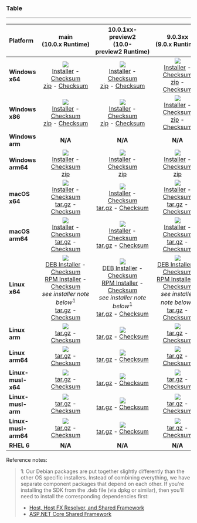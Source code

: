 ### Table

--------------------------------------------------------------------------------------
| Platform | main<br>(10.0.x&nbsp;Runtime) | 10.0.1xx-preview2<br>(10.0-preview2&nbsp;Runtime) | 9.0.3xx<br>(9.0.x&nbsp;Runtime) |
| :--------- | :----------: | :----------: | :----------: |
| **Windows x64** | [![][win-x64-badge-main]][win-x64-version-main]<br>[Installer][win-x64-installer-main] - [Checksum][win-x64-installer-checksum-main]<br>[zip][win-x64-zip-main] - [Checksum][win-x64-zip-checksum-main] | [![][win-x64-badge-10.0.1XX-preview2]][win-x64-version-10.0.1XX-preview2]<br>[Installer][win-x64-installer-10.0.1XX-preview2] - [Checksum][win-x64-installer-checksum-10.0.1XX-preview2]<br>[zip][win-x64-zip-10.0.1XX-preview2] - [Checksum][win-x64-zip-checksum-10.0.1XX-preview2] | [![][win-x64-badge-9.0.3XX]][win-x64-version-9.0.3XX]<br>[Installer][win-x64-installer-9.0.3XX] - [Checksum][win-x64-installer-checksum-9.0.3XX]<br>[zip][win-x64-zip-9.0.3XX] - [Checksum][win-x64-zip-checksum-9.0.3XX] |
| **Windows x86** | [![][win-x86-badge-main]][win-x86-version-main]<br>[Installer][win-x86-installer-main] - [Checksum][win-x86-installer-checksum-main]<br>[zip][win-x86-zip-main] - [Checksum][win-x86-zip-checksum-main] | [![][win-x86-badge-10.0.1XX-preview2]][win-x86-version-10.0.1XX-preview2]<br>[Installer][win-x86-installer-10.0.1XX-preview2] - [Checksum][win-x86-installer-checksum-10.0.1XX-preview2]<br>[zip][win-x86-zip-10.0.1XX-preview2] - [Checksum][win-x86-zip-checksum-10.0.1XX-preview2] | [![][win-x86-badge-9.0.3XX]][win-x86-version-9.0.3XX]<br>[Installer][win-x86-installer-9.0.3XX] - [Checksum][win-x86-installer-checksum-9.0.3XX]<br>[zip][win-x86-zip-9.0.3XX] - [Checksum][win-x86-zip-checksum-9.0.3XX] |
| **Windows arm** | **N/A** | **N/A** | **N/A** |
| **Windows arm64** | [![][win-arm64-badge-main]][win-arm64-version-main]<br>[Installer][win-arm64-installer-main] - [Checksum][win-arm64-installer-checksum-main]<br>[zip][win-arm64-zip-main] | [![][win-arm64-badge-10.0.1XX-preview2]][win-arm64-version-10.0.1XX-preview2]<br>[Installer][win-arm64-installer-10.0.1XX-preview2] - [Checksum][win-arm64-installer-checksum-10.0.1XX-preview2]<br>[zip][win-arm64-zip-10.0.1XX-preview2] | [![][win-arm64-badge-9.0.3XX]][win-arm64-version-9.0.3XX]<br>[Installer][win-arm64-installer-9.0.3XX] - [Checksum][win-arm64-installer-checksum-9.0.3XX]<br>[zip][win-arm64-zip-9.0.3XX] |
| **macOS x64** | [![][osx-x64-badge-main]][osx-x64-version-main]<br>[Installer][osx-x64-installer-main] - [Checksum][osx-x64-installer-checksum-main]<br>[tar.gz][osx-x64-targz-main] - [Checksum][osx-x64-targz-checksum-main] | [![][osx-x64-badge-10.0.1XX-preview2]][osx-x64-version-10.0.1XX-preview2]<br>[Installer][osx-x64-installer-10.0.1XX-preview2] - [Checksum][osx-x64-installer-checksum-10.0.1XX-preview2]<br>[tar.gz][osx-x64-targz-10.0.1XX-preview2] - [Checksum][osx-x64-targz-checksum-10.0.1XX-preview2] | [![][osx-x64-badge-9.0.3XX]][osx-x64-version-9.0.3XX]<br>[Installer][osx-x64-installer-9.0.3XX] - [Checksum][osx-x64-installer-checksum-9.0.3XX]<br>[tar.gz][osx-x64-targz-9.0.3XX] - [Checksum][osx-x64-targz-checksum-9.0.3XX] |
| **macOS arm64** | [![][osx-arm64-badge-main]][osx-arm64-version-main]<br>[Installer][osx-arm64-installer-main] - [Checksum][osx-arm64-installer-checksum-main]<br>[tar.gz][osx-arm64-targz-main] - [Checksum][osx-arm64-targz-checksum-main] | [![][osx-arm64-badge-10.0.1XX-preview2]][osx-arm64-version-10.0.1XX-preview2]<br>[Installer][osx-arm64-installer-10.0.1XX-preview2] - [Checksum][osx-arm64-installer-checksum-10.0.1XX-preview2]<br>[tar.gz][osx-arm64-targz-10.0.1XX-preview2] - [Checksum][osx-arm64-targz-checksum-10.0.1XX-preview2] | [![][osx-arm64-badge-9.0.3XX]][osx-arm64-version-9.0.3XX]<br>[Installer][osx-arm64-installer-9.0.3XX] - [Checksum][osx-arm64-installer-checksum-9.0.3XX]<br>[tar.gz][osx-arm64-targz-9.0.3XX] - [Checksum][osx-arm64-targz-checksum-9.0.3XX] |
| **Linux x64** | [![][linux-badge-main]][linux-version-main]<br>[DEB Installer][linux-DEB-installer-main] - [Checksum][linux-DEB-installer-checksum-main]<br>[RPM Installer][linux-RPM-installer-main] - [Checksum][linux-RPM-installer-checksum-main]<br>_see installer note below_<sup>1</sup><br>[tar.gz][linux-targz-main] - [Checksum][linux-targz-checksum-main] | [![][linux-badge-10.0.1XX-preview2]][linux-version-10.0.1XX-preview2]<br>[DEB Installer][linux-DEB-installer-10.0.1XX-preview2] - [Checksum][linux-DEB-installer-checksum-10.0.1XX-preview2]<br>[RPM Installer][linux-RPM-installer-10.0.1XX-preview2] - [Checksum][linux-RPM-installer-checksum-10.0.1XX-preview2]<br>_see installer note below_<sup>1</sup><br>[tar.gz][linux-targz-10.0.1XX-preview2] - [Checksum][linux-targz-checksum-10.0.1XX-preview2] | [![][linux-badge-9.0.3XX]][linux-version-9.0.3XX]<br>[DEB Installer][linux-DEB-installer-9.0.3XX] - [Checksum][linux-DEB-installer-checksum-9.0.3XX]<br>[RPM Installer][linux-RPM-installer-9.0.3XX] - [Checksum][linux-RPM-installer-checksum-9.0.3XX]<br>_see installer note below_<sup>1</sup><br>[tar.gz][linux-targz-9.0.3XX] - [Checksum][linux-targz-checksum-9.0.3XX] |
| **Linux arm** | [![][linux-arm-badge-main]][linux-arm-version-main]<br>[tar.gz][linux-arm-targz-main] - [Checksum][linux-arm-targz-checksum-main] | [![][linux-arm-badge-10.0.1XX-preview2]][linux-arm-version-10.0.1XX-preview2]<br>[tar.gz][linux-arm-targz-10.0.1XX-preview2] - [Checksum][linux-arm-targz-checksum-10.0.1XX-preview2] | [![][linux-arm-badge-9.0.3XX]][linux-arm-version-9.0.3XX]<br>[tar.gz][linux-arm-targz-9.0.3XX] - [Checksum][linux-arm-targz-checksum-9.0.3XX] |
| **Linux arm64** | [![][linux-arm64-badge-main]][linux-arm64-version-main]<br>[tar.gz][linux-arm64-targz-main] - [Checksum][linux-arm64-targz-checksum-main] | [![][linux-arm64-badge-10.0.1XX-preview2]][linux-arm64-version-10.0.1XX-preview2]<br>[tar.gz][linux-arm64-targz-10.0.1XX-preview2] - [Checksum][linux-arm64-targz-checksum-10.0.1XX-preview2] | [![][linux-arm64-badge-9.0.3XX]][linux-arm64-version-9.0.3XX]<br>[tar.gz][linux-arm64-targz-9.0.3XX] - [Checksum][linux-arm64-targz-checksum-9.0.3XX] |
| **Linux-musl-x64** | [![][linux-musl-x64-badge-main]][linux-musl-x64-version-main]<br>[tar.gz][linux-musl-x64-targz-main] - [Checksum][linux-musl-x64-targz-checksum-main] | [![][linux-musl-x64-badge-10.0.1XX-preview2]][linux-musl-x64-version-10.0.1XX-preview2]<br>[tar.gz][linux-musl-x64-targz-10.0.1XX-preview2] - [Checksum][linux-musl-x64-targz-checksum-10.0.1XX-preview2] | [![][linux-musl-x64-badge-9.0.3XX]][linux-musl-x64-version-9.0.3XX]<br>[tar.gz][linux-musl-x64-targz-9.0.3XX] - [Checksum][linux-musl-x64-targz-checksum-9.0.3XX] |
| **Linux-musl-arm** | [![][linux-musl-arm-badge-main]][linux-musl-arm-version-main]<br>[tar.gz][linux-musl-arm-targz-main] - [Checksum][linux-musl-arm-targz-checksum-main] | [![][linux-musl-arm-badge-10.0.1XX-preview2]][linux-musl-arm-version-10.0.1XX-preview2]<br>[tar.gz][linux-musl-arm-targz-10.0.1XX-preview2] - [Checksum][linux-musl-arm-targz-checksum-10.0.1XX-preview2] | [![][linux-musl-arm-badge-9.0.3XX]][linux-musl-arm-version-9.0.3XX]<br>[tar.gz][linux-musl-arm-targz-9.0.3XX] - [Checksum][linux-musl-arm-targz-checksum-9.0.3XX] |
| **Linux-musl-arm64** | [![][linux-musl-arm64-badge-main]][linux-musl-arm64-version-main]<br>[tar.gz][linux-musl-arm64-targz-main] - [Checksum][linux-musl-arm64-targz-checksum-main] | [![][linux-musl-arm64-badge-10.0.1XX-preview2]][linux-musl-arm64-version-10.0.1XX-preview2]<br>[tar.gz][linux-musl-arm64-targz-10.0.1XX-preview2] - [Checksum][linux-musl-arm64-targz-checksum-10.0.1XX-preview2] | [![][linux-musl-arm64-badge-9.0.3XX]][linux-musl-arm64-version-9.0.3XX]<br>[tar.gz][linux-musl-arm64-targz-9.0.3XX] - [Checksum][linux-musl-arm64-targz-checksum-9.0.3XX] |
| **RHEL 6** | **N/A** | **N/A** | **N/A** |

Reference notes:
> **1**: Our Debian packages are put together slightly differently than the other OS specific installers. Instead of combining everything, we have separate component packages that depend on each other. If you're installing the SDK from the .deb file (via dpkg or similar), then you'll need to install the corresponding dependencies first:
> * [Host, Host FX Resolver, and Shared Framework](https://github.com/dotnet/runtime/blob/main/docs/project/dogfooding.md#nightly-builds-table)
> * [ASP.NET Core Shared Framework](https://github.com/aspnet/AspNetCore/blob/main/docs/DailyBuilds.md)

[win-x64-badge-main]: https://aka.ms/dotnet/10.0.1xx/daily/win_x64_Release_version_badge.svg?no-cache
[win-x64-version-main]: https://aka.ms/dotnet/10.0.1xx/daily/productCommit-win-x64.txt
[win-x64-installer-main]: https://aka.ms/dotnet/10.0.1xx/daily/dotnet-sdk-win-x64.exe
[win-x64-installer-checksum-main]: https://aka.ms/dotnet/10.0.1xx/daily/dotnet-sdk-win-x64.exe.sha
[win-x64-zip-main]: https://aka.ms/dotnet/10.0.1xx/daily/dotnet-sdk-win-x64.zip
[win-x64-zip-checksum-main]: https://aka.ms/dotnet/10.0.1xx/daily/dotnet-sdk-win-x64.zip.sha

[win-x64-badge-10.0.1XX-preview2]: https://aka.ms/dotnet/10.0.1xx-preview2/daily/win_x64_Release_version_badge.svg?no-cache
[win-x64-version-10.0.1XX-preview2]: https://aka.ms/dotnet/10.0.1xx-preview2/daily/productCommit-win-x64.txt
[win-x64-installer-10.0.1XX-preview2]: https://aka.ms/dotnet/10.0.1xx-preview2/daily/dotnet-sdk-win-x64.exe
[win-x64-installer-checksum-10.0.1XX-preview2]: https://aka.ms/dotnet/10.0.1xx-preview2/daily/dotnet-sdk-win-x64.exe.sha
[win-x64-zip-10.0.1XX-preview2]: https://aka.ms/dotnet/10.0.1xx-preview2/daily/dotnet-sdk-win-x64.zip
[win-x64-zip-checksum-10.0.1XX-preview2]: https://aka.ms/dotnet/10.0.1xx-preview2/daily/dotnet-sdk-win-x64.zip.sha

[win-x64-badge-9.0.3XX]: https://aka.ms/dotnet/9.0.3xx/daily/win_x64_Release_version_badge.svg?no-cache
[win-x64-version-9.0.3XX]: https://aka.ms/dotnet/9.0.3xx/daily/productCommit-win-x64.txt
[win-x64-installer-9.0.3XX]: https://aka.ms/dotnet/9.0.3xx/daily/dotnet-sdk-win-x64.exe
[win-x64-installer-checksum-9.0.3XX]: https://aka.ms/dotnet/9.0.3xx/daily/dotnet-sdk-win-x64.exe.sha
[win-x64-zip-9.0.3XX]: https://aka.ms/dotnet/9.0.3xx/daily/dotnet-sdk-win-x64.zip
[win-x64-zip-checksum-9.0.3XX]: https://aka.ms/dotnet/9.0.3xx/daily/dotnet-sdk-win-x64.zip.sha

[win-x86-badge-main]: https://aka.ms/dotnet/10.0.1xx/daily/win_x86_Release_version_badge.svg?no-cache
[win-x86-version-main]: https://aka.ms/dotnet/10.0.1xx/daily/productCommit-win-x86.txt
[win-x86-installer-main]: https://aka.ms/dotnet/10.0.1xx/daily/dotnet-sdk-win-x86.exe
[win-x86-installer-checksum-main]: https://aka.ms/dotnet/10.0.1xx/daily/dotnet-sdk-win-x86.exe.sha
[win-x86-zip-main]: https://aka.ms/dotnet/10.0.1xx/daily/dotnet-sdk-win-x86.zip
[win-x86-zip-checksum-main]: https://aka.ms/dotnet/10.0.1xx/daily/dotnet-sdk-win-x86.zip.sha

[win-x86-badge-10.0.1XX-preview2]: https://aka.ms/dotnet/10.0.1xx-preview2/daily/win_x86_Release_version_badge.svg?no-cache
[win-x86-version-10.0.1XX-preview2]: https://aka.ms/dotnet/10.0.1xx-preview2/daily/productCommit-win-x86.txt
[win-x86-installer-10.0.1XX-preview2]: https://aka.ms/dotnet/10.0.1xx-preview2/daily/dotnet-sdk-win-x86.exe
[win-x86-installer-checksum-10.0.1XX-preview2]: https://aka.ms/dotnet/10.0.1xx-preview2/daily/dotnet-sdk-win-x86.exe.sha
[win-x86-zip-10.0.1XX-preview2]: https://aka.ms/dotnet/10.0.1xx-preview2/daily/dotnet-sdk-win-x86.zip
[win-x86-zip-checksum-10.0.1XX-preview2]: https://aka.ms/dotnet/10.0.1xx-preview2/daily/dotnet-sdk-win-x86.zip.sha

[win-x86-badge-9.0.3XX]: https://aka.ms/dotnet/9.0.3xx/daily/win_x86_Release_version_badge.svg?no-cache
[win-x86-version-9.0.3XX]: https://aka.ms/dotnet/9.0.3xx/daily/productCommit-win-x86.txt
[win-x86-installer-9.0.3XX]: https://aka.ms/dotnet/9.0.3xx/daily/dotnet-sdk-win-x86.exe
[win-x86-installer-checksum-9.0.3XX]: https://aka.ms/dotnet/9.0.3xx/daily/dotnet-sdk-win-x86.exe.sha
[win-x86-zip-9.0.3XX]: https://aka.ms/dotnet/9.0.3xx/daily/dotnet-sdk-win-x86.zip
[win-x86-zip-checksum-9.0.3XX]: https://aka.ms/dotnet/9.0.3xx/daily/dotnet-sdk-win-x86.zip.sha

[osx-x64-badge-main]: https://aka.ms/dotnet/10.0.1xx/daily/osx_x64_Release_version_badge.svg?no-cache
[osx-x64-version-main]: https://aka.ms/dotnet/10.0.1xx/daily/productCommit-osx-x64.txt
[osx-x64-installer-main]: https://aka.ms/dotnet/10.0.1xx/daily/dotnet-sdk-osx-x64.pkg
[osx-x64-installer-checksum-main]: https://aka.ms/dotnet/10.0.1xx/daily/dotnet-sdk-osx-x64.pkg.sha
[osx-x64-targz-main]: https://aka.ms/dotnet/10.0.1xx/daily/dotnet-sdk-osx-x64.tar.gz
[osx-x64-targz-checksum-main]: https://aka.ms/dotnet/10.0.1xx/daily/dotnet-sdk-osx-x64.pkg.tar.gz.sha

[osx-x64-badge-10.0.1XX-preview2]: https://aka.ms/dotnet/10.0.1xx-preview2/daily/osx_x64_Release_version_badge.svg?no-cache
[osx-x64-version-10.0.1XX-preview2]: https://aka.ms/dotnet/10.0.1xx-preview2/daily/productCommit-osx-x64.txt
[osx-x64-installer-10.0.1XX-preview2]: https://aka.ms/dotnet/10.0.1xx-preview2/daily/dotnet-sdk-osx-x64.pkg
[osx-x64-installer-checksum-10.0.1XX-preview2]: https://aka.ms/dotnet/10.0.1xx-preview2/daily/dotnet-sdk-osx-x64.pkg.sha
[osx-x64-targz-10.0.1XX-preview2]: https://aka.ms/dotnet/10.0.1xx-preview2/daily/dotnet-sdk-osx-x64.tar.gz
[osx-x64-targz-checksum-10.0.1XX-preview2]: https://aka.ms/dotnet/10.0.1xx-preview2/daily/dotnet-sdk-osx-x64.pkg.tar.gz.sha

[osx-x64-badge-9.0.3XX]: https://aka.ms/dotnet/9.0.3xx/daily/osx_x64_Release_version_badge.svg?no-cache
[osx-x64-version-9.0.3XX]: https://aka.ms/dotnet/9.0.3xx/daily/productCommit-osx-x64.txt
[osx-x64-installer-9.0.3XX]: https://aka.ms/dotnet/9.0.3xx/daily/dotnet-sdk-osx-x64.pkg
[osx-x64-installer-checksum-9.0.3XX]: https://aka.ms/dotnet/9.0.3xx/daily/dotnet-sdk-osx-x64.pkg.sha
[osx-x64-targz-9.0.3XX]: https://aka.ms/dotnet/9.0.3xx/daily/dotnet-sdk-osx-x64.tar.gz
[osx-x64-targz-checksum-9.0.3XX]: https://aka.ms/dotnet/9.0.3xx/daily/dotnet-sdk-osx-x64.pkg.tar.gz.sha

[osx-arm64-badge-main]: https://aka.ms/dotnet/10.0.1xx/daily/osx_arm64_Release_version_badge.svg?no-cache
[osx-arm64-version-main]: https://aka.ms/dotnet/10.0.1xx/daily/productCommit-osx-arm64.txt
[osx-arm64-installer-main]: https://aka.ms/dotnet/10.0.1xx/daily/dotnet-sdk-osx-arm64.pkg
[osx-arm64-installer-checksum-main]: https://aka.ms/dotnet/10.0.1xx/daily/dotnet-sdk-osx-arm64.pkg.sha
[osx-arm64-targz-main]: https://aka.ms/dotnet/10.0.1xx/daily/dotnet-sdk-osx-arm64.tar.gz
[osx-arm64-targz-checksum-main]: https://aka.ms/dotnet/10.0.1xx/daily/dotnet-sdk-osx-arm64.pkg.tar.gz.sha

[osx-arm64-badge-10.0.1XX-preview2]: https://aka.ms/dotnet/10.0.1xx-preview2/daily/osx_arm64_Release_version_badge.svg?no-cache
[osx-arm64-version-10.0.1XX-preview2]: https://aka.ms/dotnet/10.0.1xx-preview2/daily/productCommit-osx-arm64.txt
[osx-arm64-installer-10.0.1XX-preview2]: https://aka.ms/dotnet/10.0.1xx-preview2/daily/dotnet-sdk-osx-arm64.pkg
[osx-arm64-installer-checksum-10.0.1XX-preview2]: https://aka.ms/dotnet/10.0.1xx-preview2/daily/dotnet-sdk-osx-arm64.pkg.sha
[osx-arm64-targz-10.0.1XX-preview2]: https://aka.ms/dotnet/10.0.1xx-preview2/daily/dotnet-sdk-osx-arm64.tar.gz
[osx-arm64-targz-checksum-10.0.1XX-preview2]: https://aka.ms/dotnet/10.0.1xx-preview2/daily/dotnet-sdk-osx-arm64.pkg.tar.gz.sha

[osx-arm64-badge-9.0.3XX]: https://aka.ms/dotnet/9.0.3xx/daily/osx_arm64_Release_version_badge.svg?no-cache
[osx-arm64-version-9.0.3XX]: https://aka.ms/dotnet/9.0.3xx/daily/productCommit-osx-arm64.txt
[osx-arm64-installer-9.0.3XX]: https://aka.ms/dotnet/9.0.3xx/daily/dotnet-sdk-osx-arm64.pkg
[osx-arm64-installer-checksum-9.0.3XX]: https://aka.ms/dotnet/9.0.3xx/daily/dotnet-sdk-osx-arm64.pkg.sha
[osx-arm64-targz-9.0.3XX]: https://aka.ms/dotnet/9.0.3xx/daily/dotnet-sdk-osx-arm64.tar.gz
[osx-arm64-targz-checksum-9.0.3XX]: https://aka.ms/dotnet/9.0.3xx/daily/dotnet-sdk-osx-arm64.pkg.tar.gz.sha

[linux-badge-main]: https://aka.ms/dotnet/10.0.1xx/daily/linux_x64_Release_version_badge.svg?no-cache
[linux-version-main]: https://aka.ms/dotnet/10.0.1xx/daily/productCommit-linux-x64.txt
[linux-DEB-installer-main]: https://aka.ms/dotnet/10.0.1xx/daily/dotnet-sdk-x64.deb
[linux-DEB-installer-checksum-main]: https://aka.ms/dotnet/10.0.1xx/daily/dotnet-sdk-x64.deb.sha
[linux-RPM-installer-main]: https://aka.ms/dotnet/10.0.1xx/daily/dotnet-sdk-x64.rpm
[linux-RPM-installer-checksum-main]: https://aka.ms/dotnet/10.0.1xx/daily/dotnet-sdk-x64.rpm.sha
[linux-targz-main]: https://aka.ms/dotnet/10.0.1xx/daily/dotnet-sdk-linux-x64.tar.gz
[linux-targz-checksum-main]: https://aka.ms/dotnet/10.0.1xx/daily/dotnet-sdk-linux-x64.tar.gz.sha

[linux-badge-10.0.1XX-preview2]: https://aka.ms/dotnet/10.0.1xx-preview2/daily/linux_x64_Release_version_badge.svg?no-cache
[linux-version-10.0.1XX-preview2]: https://aka.ms/dotnet/10.0.1xx-preview2/daily/productCommit-linux-x64.txt
[linux-DEB-installer-10.0.1XX-preview2]: https://aka.ms/dotnet/10.0.1xx-preview2/daily/dotnet-sdk-x64.deb
[linux-DEB-installer-checksum-10.0.1XX-preview2]: https://aka.ms/dotnet/10.0.1xx-preview2/daily/dotnet-sdk-x64.deb.sha
[linux-RPM-installer-10.0.1XX-preview2]: https://aka.ms/dotnet/10.0.1xx-preview2/daily/dotnet-sdk-x64.rpm
[linux-RPM-installer-checksum-10.0.1XX-preview2]: https://aka.ms/dotnet/10.0.1xx-preview2/daily/dotnet-sdk-x64.rpm.sha
[linux-targz-10.0.1XX-preview2]: https://aka.ms/dotnet/10.0.1xx-preview2/daily/dotnet-sdk-linux-x64.tar.gz
[linux-targz-checksum-10.0.1XX-preview2]: https://aka.ms/dotnet/10.0.1xx-preview2/daily/dotnet-sdk-linux-x64.tar.gz.sha

[linux-badge-9.0.3XX]: https://aka.ms/dotnet/9.0.3xx/daily/linux_x64_Release_version_badge.svg?no-cache
[linux-version-9.0.3XX]: https://aka.ms/dotnet/9.0.3xx/daily/productCommit-linux-x64.txt
[linux-DEB-installer-9.0.3XX]: https://aka.ms/dotnet/9.0.3xx/daily/dotnet-sdk-x64.deb
[linux-DEB-installer-checksum-9.0.3XX]: https://aka.ms/dotnet/9.0.3xx/daily/dotnet-sdk-x64.deb.sha
[linux-RPM-installer-9.0.3XX]: https://aka.ms/dotnet/9.0.3xx/daily/dotnet-sdk-x64.rpm
[linux-RPM-installer-checksum-9.0.3XX]: https://aka.ms/dotnet/9.0.3xx/daily/dotnet-sdk-x64.rpm.sha
[linux-targz-9.0.3XX]: https://aka.ms/dotnet/9.0.3xx/daily/dotnet-sdk-linux-x64.tar.gz
[linux-targz-checksum-9.0.3XX]: https://aka.ms/dotnet/9.0.3xx/daily/dotnet-sdk-linux-x64.tar.gz.sha

[linux-arm-badge-main]: https://aka.ms/dotnet/10.0.1xx/daily/linux_arm_Release_version_badge.svg?no-cache
[linux-arm-version-main]: https://aka.ms/dotnet/10.0.1xx/daily/productCommit-linux-arm.txt
[linux-arm-targz-main]: https://aka.ms/dotnet/10.0.1xx/daily/dotnet-sdk-linux-arm.tar.gz
[linux-arm-targz-checksum-main]: https://aka.ms/dotnet/10.0.1xx/daily/dotnet-sdk-linux-arm.tar.gz.sha

[linux-arm-badge-10.0.1XX-preview2]: https://aka.ms/dotnet/10.0.1xx-preview2/daily/linux_arm_Release_version_badge.svg?no-cache
[linux-arm-version-10.0.1XX-preview2]: https://aka.ms/dotnet/10.0.1xx-preview2/daily/productCommit-linux-arm.txt
[linux-arm-targz-10.0.1XX-preview2]: https://aka.ms/dotnet/10.0.1xx-preview2/daily/dotnet-sdk-linux-arm.tar.gz
[linux-arm-targz-checksum-10.0.1XX-preview2]: https://aka.ms/dotnet/10.0.1xx-preview2/daily/dotnet-sdk-linux-arm.tar.gz.sha

[linux-arm-badge-9.0.3XX]: https://aka.ms/dotnet/9.0.3xx/daily/linux_arm_Release_version_badge.svg?no-cache
[linux-arm-version-9.0.3XX]: https://aka.ms/dotnet/9.0.3xx/daily/productCommit-linux-arm.txt
[linux-arm-targz-9.0.3XX]: https://aka.ms/dotnet/9.0.3xx/daily/dotnet-sdk-linux-arm.tar.gz
[linux-arm-targz-checksum-9.0.3XX]: https://aka.ms/dotnet/9.0.3xx/daily/dotnet-sdk-linux-arm.tar.gz.sha

[linux-arm64-badge-main]: https://aka.ms/dotnet/10.0.1xx/daily/linux_arm64_Release_version_badge.svg?no-cache
[linux-arm64-version-main]: https://aka.ms/dotnet/10.0.1xx/daily/productCommit-linux-arm64.txt
[linux-arm64-targz-main]: https://aka.ms/dotnet/10.0.1xx/daily/dotnet-sdk-linux-arm64.tar.gz
[linux-arm64-targz-checksum-main]: https://aka.ms/dotnet/10.0.1xx/daily/dotnet-sdk-linux-arm64.tar.gz.sha

[linux-arm64-badge-10.0.1XX-preview2]: https://aka.ms/dotnet/10.0.1xx-preview2/daily/linux_arm64_Release_version_badge.svg?no-cache
[linux-arm64-version-10.0.1XX-preview2]: https://aka.ms/dotnet/10.0.1xx-preview2/daily/productCommit-linux-arm64.txt
[linux-arm64-targz-10.0.1XX-preview2]: https://aka.ms/dotnet/10.0.1xx-preview2/daily/dotnet-sdk-linux-arm64.tar.gz
[linux-arm64-targz-checksum-10.0.1XX-preview2]: https://aka.ms/dotnet/10.0.1xx-preview2/daily/dotnet-sdk-linux-arm64.tar.gz.sha

[linux-arm64-badge-9.0.3XX]: https://aka.ms/dotnet/9.0.3xx/daily/linux_arm64_Release_version_badge.svg?no-cache
[linux-arm64-version-9.0.3XX]: https://aka.ms/dotnet/9.0.3xx/daily/productCommit-linux-arm64.txt
[linux-arm64-targz-9.0.3XX]: https://aka.ms/dotnet/9.0.3xx/daily/dotnet-sdk-linux-arm64.tar.gz
[linux-arm64-targz-checksum-9.0.3XX]: https://aka.ms/dotnet/9.0.3xx/daily/dotnet-sdk-linux-arm64.tar.gz.sha

[rhel-6-badge-main]: https://aka.ms/dotnet/10.0.1xx/daily/rhel.6_x64_Release_version_badge.svg?no-cache
[rhel-6-version-main]: https://aka.ms/dotnet/10.0.1xx/daily/productCommit-rhel.6-x64.txt
[rhel-6-targz-main]: https://aka.ms/dotnet/10.0.1xx/daily/dotnet-sdk-rhel.6-x64.tar.gz
[rhel-6-targz-checksum-main]: https://aka.ms/dotnet/10.0.1xx/daily/dotnet-sdk-rhel.6-x64.tar.gz.sha

[rhel-6-badge-10.0.1XX-preview2]: https://aka.ms/dotnet/10.0.1xx-preview2/daily/rhel.6_x64_Release_version_badge.svg?no-cache
[rhel-6-version-10.0.1XX-preview2]: https://aka.ms/dotnet/10.0.1xx-preview2/daily/productCommit-rhel.6-x64.txt
[rhel-6-targz-10.0.1XX-preview2]: https://aka.ms/dotnet/10.0.1xx-preview2/daily/dotnet-sdk-rhel.6-x64.tar.gz
[rhel-6-targz-checksum-10.0.1XX-preview2]: https://aka.ms/dotnet/10.0.1xx-preview2/daily/dotnet-sdk-rhel.6-x64.tar.gz.sha

[rhel-6-badge-9.0.3XX]: https://aka.ms/dotnet/9.0.3xx/daily/rhel.6_x64_Release_version_badge.svg?no-cache
[rhel-6-version-9.0.3XX]: https://aka.ms/dotnet/9.0.3xx/daily/productCommit-rhel.6-x64.txt
[rhel-6-targz-9.0.3XX]: https://aka.ms/dotnet/9.0.3xx/daily/dotnet-sdk-rhel.6-x64.tar.gz
[rhel-6-targz-checksum-9.0.3XX]: https://aka.ms/dotnet/9.0.3xx/daily/dotnet-sdk-rhel.6-x64.tar.gz.sha

[linux-musl-x64-badge-main]: https://aka.ms/dotnet/10.0.1xx/daily/linux_musl_x64_Release_version_badge.svg?no-cache
[linux-musl-x64-version-main]: https://aka.ms/dotnet/10.0.1xx/daily/productCommit-linux-musl-x64.txt
[linux-musl-x64-targz-main]: https://aka.ms/dotnet/10.0.1xx/daily/dotnet-sdk-linux-musl-x64.tar.gz
[linux-musl-x64-targz-checksum-main]: https://aka.ms/dotnet/10.0.1xx/daily/dotnet-sdk-linux-musl-x64.tar.gz.sha

[linux-musl-x64-badge-10.0.1XX-preview2]: https://aka.ms/dotnet/10.0.1xx-preview2/daily/linux_musl_x64_Release_version_badge.svg?no-cache
[linux-musl-x64-version-10.0.1XX-preview2]: https://aka.ms/dotnet/10.0.1xx-preview2/daily/productCommit-linux-musl-x64.txt
[linux-musl-x64-targz-10.0.1XX-preview2]: https://aka.ms/dotnet/10.0.1xx-preview2/daily/dotnet-sdk-linux-musl-x64.tar.gz
[linux-musl-x64-targz-checksum-10.0.1XX-preview2]: https://aka.ms/dotnet/10.0.1xx-preview2/daily/dotnet-sdk-linux-musl-x64.tar.gz.sha

[linux-musl-x64-badge-9.0.3XX]: https://aka.ms/dotnet/9.0.3xx/daily/linux_musl_x64_Release_version_badge.svg?no-cache
[linux-musl-x64-version-9.0.3XX]: https://aka.ms/dotnet/9.0.3xx/daily/productCommit-linux-musl-x64.txt
[linux-musl-x64-targz-9.0.3XX]: https://aka.ms/dotnet/9.0.3xx/daily/dotnet-sdk-linux-musl-x64.tar.gz
[linux-musl-x64-targz-checksum-9.0.3XX]: https://aka.ms/dotnet/9.0.3xx/daily/dotnet-sdk-linux-musl-x64.tar.gz.sha

[linux-musl-arm-badge-main]: https://aka.ms/dotnet/10.0.1xx/daily/linux_musl_arm_Release_version_badge.svg?no-cache
[linux-musl-arm-version-main]: https://aka.ms/dotnet/10.0.1xx/daily/productCommit-linux-musl-arm.txt
[linux-musl-arm-targz-main]: https://aka.ms/dotnet/10.0.1xx/daily/dotnet-sdk-linux-musl-arm.tar.gz
[linux-musl-arm-targz-checksum-main]: https://aka.ms/dotnet/10.0.1xx/daily/dotnet-sdk-linux-musl-arm.tar.gz.sha

[linux-musl-arm-badge-10.0.1XX-preview2]: https://aka.ms/dotnet/10.0.1xx-preview2/daily/linux_musl_arm_Release_version_badge.svg?no-cache
[linux-musl-arm-version-10.0.1XX-preview2]: https://aka.ms/dotnet/10.0.1xx-preview2/daily/productCommit-linux-musl-arm.txt
[linux-musl-arm-targz-10.0.1XX-preview2]: https://aka.ms/dotnet/10.0.1xx-preview2/daily/dotnet-sdk-linux-musl-arm.tar.gz
[linux-musl-arm-targz-checksum-10.0.1XX-preview2]: https://aka.ms/dotnet/10.0.1xx-preview2/daily/dotnet-sdk-linux-musl-arm.tar.gz.sha

[linux-musl-arm-badge-9.0.3XX]: https://aka.ms/dotnet/9.0.3xx/daily/linux_musl_arm_Release_version_badge.svg?no-cache
[linux-musl-arm-version-9.0.3XX]: https://aka.ms/dotnet/9.0.3xx/daily/productCommit-linux-musl-arm.txt
[linux-musl-arm-targz-9.0.3XX]: https://aka.ms/dotnet/9.0.3xx/daily/dotnet-sdk-linux-musl-arm.tar.gz
[linux-musl-arm-targz-checksum-9.0.3XX]: https://aka.ms/dotnet/9.0.3xx/daily/dotnet-sdk-linux-musl-arm.tar.gz.sha

[linux-musl-arm64-badge-main]: https://aka.ms/dotnet/10.0.1xx/daily/linux_musl_arm64_Release_version_badge.svg?no-cache
[linux-musl-arm64-version-main]: https://aka.ms/dotnet/10.0.1xx/daily/productCommit-linux-musl-arm64.txt
[linux-musl-arm64-targz-main]: https://aka.ms/dotnet/10.0.1xx/daily/dotnet-sdk-linux-musl-arm64.tar.gz
[linux-musl-arm64-targz-checksum-main]: https://aka.ms/dotnet/10.0.1xx/daily/dotnet-sdk-linux-musl-arm64.tar.gz.sha

[linux-musl-arm64-badge-10.0.1XX-preview2]: https://aka.ms/dotnet/10.0.1xx-preview2/daily/linux_musl_arm64_Release_version_badge.svg?no-cache
[linux-musl-arm64-version-10.0.1XX-preview2]: https://aka.ms/dotnet/10.0.1xx-preview2/daily/productCommit-linux-musl-arm64.txt
[linux-musl-arm64-targz-10.0.1XX-preview2]: https://aka.ms/dotnet/10.0.1xx-preview2/daily/dotnet-sdk-linux-musl-arm64.tar.gz
[linux-musl-arm64-targz-checksum-10.0.1XX-preview2]: https://aka.ms/dotnet/10.0.1xx-preview2/daily/dotnet-sdk-linux-musl-arm64.tar.gz.sha

[linux-musl-arm64-badge-9.0.3XX]: https://aka.ms/dotnet/9.0.3xx/daily/linux_musl_arm64_Release_version_badge.svg?no-cache
[linux-musl-arm64-version-9.0.3XX]: https://aka.ms/dotnet/9.0.3xx/daily/productCommit-linux-musl-arm64.txt
[linux-musl-arm64-targz-9.0.3XX]: https://aka.ms/dotnet/9.0.3xx/daily/dotnet-sdk-linux-musl-arm64.tar.gz
[linux-musl-arm64-targz-checksum-9.0.3XX]: https://aka.ms/dotnet/9.0.3xx/daily/dotnet-sdk-linux-musl-arm64.tar.gz.sha

[win-arm-badge-main]: https://aka.ms/dotnet/10.0.1xx/daily/win_arm_Release_version_badge.svg?no-cache
[win-arm-version-main]: https://aka.ms/dotnet/10.0.1xx/daily/productCommit-win-arm.txt
[win-arm-zip-main]: https://aka.ms/dotnet/10.0.1xx/daily/dotnet-sdk-win-arm.zip
[win-arm-zip-checksum-main]: https://aka.ms/dotnet/10.0.1xx/daily/dotnet-sdk-win-arm.zip.sha

[win-arm-badge-10.0.1XX-preview2]: https://aka.ms/dotnet/10.0.1xx-preview2/daily/win_arm_Release_version_badge.svg?no-cache
[win-arm-version-10.0.1XX-preview2]: https://aka.ms/dotnet/10.0.1xx-preview2/daily/productCommit-win-arm.txt
[win-arm-zip-10.0.1XX-preview2]: https://aka.ms/dotnet/10.0.1xx-preview2/daily/dotnet-sdk-win-arm.zip
[win-arm-zip-checksum-10.0.1XX-preview2]: https://aka.ms/dotnet/10.0.1xx-preview2/daily/dotnet-sdk-win-arm.zip.sha

[win-arm-badge-9.0.3XX]: https://aka.ms/dotnet/9.0.3xx/daily/win_arm_Release_version_badge.svg?no-cache
[win-arm-version-9.0.3XX]: https://aka.ms/dotnet/9.0.3xx/daily/productCommit-win-arm.txt
[win-arm-zip-9.0.3XX]: https://aka.ms/dotnet/9.0.3xx/daily/dotnet-sdk-win-arm.zip
[win-arm-zip-checksum-9.0.3XX]: https://aka.ms/dotnet/9.0.3xx/daily/dotnet-sdk-win-arm.zip.sha

[win-arm64-badge-main]: https://aka.ms/dotnet/10.0.1xx/daily/win_arm64_Release_version_badge.svg?no-cache
[win-arm64-version-main]: https://aka.ms/dotnet/10.0.1xx/daily/productCommit-win-arm64.txt
[win-arm64-installer-main]: https://aka.ms/dotnet/10.0.1xx/daily/dotnet-sdk-win-arm64.exe
[win-arm64-installer-checksum-main]: https://aka.ms/dotnet/10.0.1xx/daily/dotnet-sdk-win-arm64.exe.sha
[win-arm64-zip-main]: https://aka.ms/dotnet/10.0.1xx/daily/dotnet-sdk-win-arm64.zip
[win-arm64-zip-checksum-main]: https://aka.ms/dotnet/10.0.1xx/daily/dotnet-sdk-win-arm64.zip.sha

[win-arm64-badge-10.0.1XX-preview2]: https://aka.ms/dotnet/10.0.1xx-preview2/daily/win_arm64_Release_version_badge.svg?no-cache
[win-arm64-version-10.0.1XX-preview2]: https://aka.ms/dotnet/10.0.1xx-preview2/daily/productCommit-win-arm64.txt
[win-arm64-installer-10.0.1XX-preview2]: https://aka.ms/dotnet/10.0.1xx-preview2/daily/dotnet-sdk-win-arm64.exe
[win-arm64-installer-checksum-10.0.1XX-preview2]: https://aka.ms/dotnet/10.0.1xx-preview2/daily/dotnet-sdk-win-arm64.exe.sha
[win-arm64-zip-10.0.1XX-preview2]: https://aka.ms/dotnet/10.0.1xx-preview2/daily/dotnet-sdk-win-arm64.zip
[win-arm64-zip-checksum-10.0.1XX-preview2]: https://aka.ms/dotnet/10.0.1xx-preview2/daily/dotnet-sdk-win-arm64.zip.sha

[win-arm64-badge-9.0.3XX]: https://aka.ms/dotnet/9.0.3xx/daily/win_arm64_Release_version_badge.svg?no-cache
[win-arm64-version-9.0.3XX]: https://aka.ms/dotnet/9.0.3xx/daily/productCommit-win-arm64.txt
[win-arm64-installer-9.0.3XX]: https://aka.ms/dotnet/9.0.3xx/daily/dotnet-sdk-win-arm64.exe
[win-arm64-installer-checksum-9.0.3XX]: https://aka.ms/dotnet/9.0.3xx/daily/dotnet-sdk-win-arm64.exe.sha
[win-arm64-zip-9.0.3XX]: https://aka.ms/dotnet/9.0.3xx/daily/dotnet-sdk-win-arm64.zip
[win-arm64-zip-checksum-9.0.3XX]: https://aka.ms/dotnet/9.0.3xx/daily/dotnet-sdk-win-arm64.zip.sha

